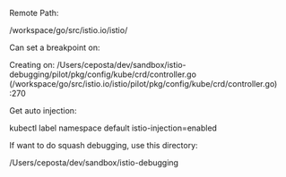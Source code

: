 Remote Path:

/workspace/go/src/istio.io/istio/

Can set a breakpoint on:

Creating on: /Users/ceposta/dev/sandbox/istio-debugging/pilot/pkg/config/kube/crd/controller.go (/workspace/go/src/istio.io/istio/pilot/pkg/config/kube/crd/controller.go) :270

Get auto injection:

kubectl label namespace default istio-injection=enabled

If want to do squash debugging, use this directory:

/Users/ceposta/dev/sandbox/istio-debugging
